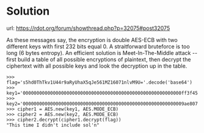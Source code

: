 
# Solution

url: https://rdot.org/forum/showthread.php?p=32075#post32075

As these messages say, the encryption is double AES-ECB with two different keys with first 232 bits equal 0. A straitforward bruteforce is too long (6 bytes entropy).
An efficient solution is Meet-In-The-Middle attack -- first build a table of all possible encryptions of plaintext, then decrypt the ciphertext with all possible keys and look the decryption up in the table.

    >>> flag='s5hd0ThTkv1U44r9aRyUhaX5qJe561MZ16071nlvM9U='.decode('base64')
    >>> key1='0000000000000000000000000000000000000000000000000000000000ff3f45'.decode('hex')
    >>> key2='00000000000000000000000000000000000000000000000000000000009ae807'.decode('hex')
    >>> cipher1 = AES.new(key1, AES.MODE_ECB)
    >>> cipher2 = AES.new(key2, AES.MODE_ECB)
    >>> cipher2.decrypt(cipher1.decrypt(flag))
    "This time I didn't include sol'n"
